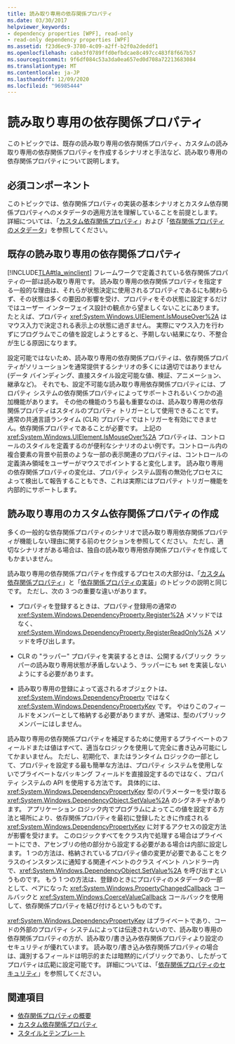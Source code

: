 ```yaml
---
title: 読み取り専用の依存関係プロパティ
ms.date: 03/30/2017
helpviewer_keywords:
- dependency properties [WPF], read-only
- read-only dependency properties [WPF]
ms.assetid: f23d6ec9-3780-4c09-a2ff-b2f0a2deddf1
ms.openlocfilehash: cabe3f0789ffd0efbdcae8c497cc483f8f667b57
ms.sourcegitcommit: 9f6df084c53a3da0ea657ed0d708a72213683084
ms.translationtype: MT
ms.contentlocale: ja-JP
ms.lasthandoff: 12/09/2020
ms.locfileid: "96985444"
---
```

# <a name="read-only-dependency-properties"></a>読み取り専用の依存関係プロパティ
このトピックでは、既存の読み取り専用の依存関係プロパティ、カスタムの読み取り専用の依存関係プロパティを作成するシナリオと手法など、読み取り専用の依存関係プロパティについて説明します。  

<a name="prerequisites"></a>
## <a name="prerequisites"></a>必須コンポーネント  
 このトピックでは、依存関係プロパティの実装の基本シナリオとカスタム依存関係プロパティへのメタデータの適用方法を理解していることを前提とします。 詳細については、「[カスタム依存関係プロパティ](custom-dependency-properties.md)」および「[依存関係プロパティのメタデータ](dependency-property-metadata.md)」を参照してください。  
  
<a name="existing"></a>
## <a name="existing-read-only-dependency-properties"></a>既存の読み取り専用の依存関係プロパティ  
 [!INCLUDE[TLA#tla_winclient](../../../includes/tlasharptla-winclient-md.md)] フレームワークで定義されている依存関係プロパティの一部は読み取り専用です。 読み取り専用の依存関係プロパティを指定する一般的な理由は、それらが状態決定に使用されるプロパティであるにも関わらず、その状態は多くの要因の影響を受け、プロパティをその状態に設定するだけではユーザー インターフェイス設計の観点から望ましくないことにあります。 たとえば、プロパティ <xref:System.Windows.UIElement.IsMouseOver%2A> はマウス入力で決定される表示上の状態に過ぎません。 実際にマウス入力を行わずにプログラムでこの値を設定しようとすると、予期しない結果になり、不整合が生じる原因になります。  
  
 設定可能ではないため、読み取り専用の依存関係プロパティは、依存関係プロパティがソリューションを通常提供するシナリオの多くには適切ではありません (データ バインディング、直接スタイル設定可能な値、検証、アニメーション、継承など)。 それでも、設定不可能な読み取り専用依存関係プロパティには、プロパティ システムの依存関係プロパティによってサポートされるいくつかの追加機能があります。 その他の機能のうち最も重要なのは、読み取り専用の依存関係プロパティはスタイルのプロパティ トリガーとして使用できることです。 通常の共通言語ランタイム (CLR) プロパティではトリガーを有効にできません。依存関係プロパティであることが必要です。 上記の <xref:System.Windows.UIElement.IsMouseOver%2A> プロパティは、コントロールのスタイルを定義するのが便利なシナリオのよい例です。コントロール内の複合要素の背景や前景のような一部の表示関連のプロパティは、コントロールの定義済み領域をユーザーがマウスでポイントすると変化します。 読み取り専用の依存関係プロパティの変化は、プロパティ システム固有の無効化プロセスによって検出して報告することもでき、これは実際にはプロパティ トリガー機能を内部的にサポートします。  
  
<a name="new"></a>
## <a name="creating-custom-read-only-dependency-properties"></a>読み取り専用のカスタム依存関係プロパティの作成  
 多くの一般的な依存関係プロパティのシナリオで読み取り専用依存関係プロパティが機能しない理由に関する前のセクションを参照してください。 ただし、適切なシナリオがある場合は、独自の読み取り専用依存関係プロパティを作成してもかまいません。  
  
 読み取り専用の依存関係プロパティを作成するプロセスの大部分は、「[カスタム依存関係プロパティ](custom-dependency-properties.md)」と「[依存関係プロパティの実装](how-to-implement-a-dependency-property.md)」のトピックの説明と同じです。 ただし、次の 3 つの重要な違いがあります。  
  
- プロパティを登録するときは、プロパティ登録用の通常の <xref:System.Windows.DependencyProperty.Register%2A> メソッドではなく、<xref:System.Windows.DependencyProperty.RegisterReadOnly%2A> メソッドを呼び出します。  
  
- CLR の "ラッパー" プロパティを実装するときは、公開するパブリック ラッパーの読み取り専用状態が矛盾しないよう、ラッパーにも set を実装しないようにする必要があります。  
  
- 読み取り専用の登録によって返されるオブジェクトは、<xref:System.Windows.DependencyProperty> ではなく <xref:System.Windows.DependencyPropertyKey> です。 やはりこのフィールドをメンバーとして格納する必要がありますが、通常は、型のパブリック メンバーにはしません。  
  
 読み取り専用の依存関係プロパティを補足するために使用するプライベートのフィールドまたは値はすべて、適当なロジックを使用して完全に書き込み可能にしてかまいません。 ただし、初期化で、またはランタイム ロジックの一部として、プロパティを設定する最も簡単な方法は、プロパティ システムを使用しないでプライベートなバッキング フィールドを直接設定するのではなく、プロパティ システムの API を使用する方法です。 具体的には、<xref:System.Windows.DependencyPropertyKey> 型のパラメーターを受け取る <xref:System.Windows.DependencyObject.SetValue%2A> のシグネチャがあります。 アプリケーション ロジック内でプログラムによってこの値を設定する方法と場所により、依存関係プロパティを最初に登録したときに作成される <xref:System.Windows.DependencyPropertyKey> に対するアクセスの設定方法が影響を受けます。 このロジックすべてをクラス内で処理する場合はプライベートにでき、アセンブリの他の部分から設定する必要がある場合は内部に設定します。 1 つの方法は、格納されているプロパティ値の変更が必要であることをクラスのインスタンスに通知する関連イベントのクラス イベント ハンドラー内で、<xref:System.Windows.DependencyObject.SetValue%2A> を呼び出すというものです。 もう 1 つの方法は、登録のときにプロパティのメタデータの一部として、ペアになった <xref:System.Windows.PropertyChangedCallback> コールバックと <xref:System.Windows.CoerceValueCallback> コールバックを使用して、依存関係プロパティを結び付けるというものです。  
  
 <xref:System.Windows.DependencyPropertyKey> はプライベートであり、コードの外部のプロパティ システムによっては伝達されないので、読み取り専用の依存関係プロパティの方が、読み取り/書き込み依存関係プロパティより設定のセキュリティが優れています。 読み取り/書き込み依存関係プロパティの場合は、識別するフィールドは明示的または暗黙的にパブリックであり、したがってプロパティは広範に設定可能です。 詳細については、「[依存関係プロパティのセキュリティ](dependency-property-security.md)」を参照してください。  
  
## <a name="see-also"></a>関連項目

- [依存関係プロパティの概要](dependency-properties-overview.md)
- [カスタム依存関係プロパティ](custom-dependency-properties.md)
- [スタイルとテンプレート](/dotnet/desktop-wpf/fundamentals/styles-templates-overview)
